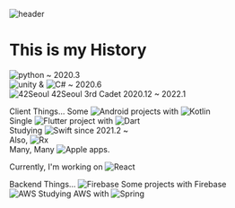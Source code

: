 
![header](https://capsule-render.vercel.app/api?type=rect&color=auto&height=300&section=header&text=Shawn's%20Lab&fontSize=90)

# This is my History

![python](https://img.shields.io/badge/python-white?logo=python) ~ 2020.3  
![unity](https://img.shields.io/badge/unity-black?logo=unity) & ![C#](https://img.shields.io/badge/Csharp-239120?logo=C%20Sharp) ~ 2020.6  
![42Seoul](https://img.shields.io/badge/42Seoul-black?logo=42) 42Seoul 3rd Cadet  2020.12 ~ 2022.1  

Client Things...
Some ![Android](https://img.shields.io/badge/Android-white?logo=Android) projects with  ![Kotlin](https://img.shields.io/badge/Kotlin-FF9E2A?logo=Kotlin)   
Single ![Flutter](https://img.shields.io/badge/Flutter-02569B?logo=Flutter) project with ![Dart](https://img.shields.io/badge/Dart-0175C2?logo=Dart)  
Studying ![Swift](https://img.shields.io/badge/swift-white?logo=Swift)  since 2021.2 ~  
Also, ![Rx](https://img.shields.io/badge/RxSwift-B7178C?logo=ReactiveX)  
Many, Many ![Apple](https://img.shields.io/badge/Apple-black?logo=Apple) apps.  

Currently, I'm working on ![React](https://img.shields.io/badge/React-2C3454?logo=React)  

Backend Things...
![Firebase](https://img.shields.io/badge/Firebase-red?logo=Firebase) Some projects with Firebase  
![AWS](https://img.shields.io/badge/Amazon%20Aws-red?logo=Amazon%20AWS) Studying AWS with ![Spring](https://img.shields.io/badge/Spring%20Boot-white?logo=Spring%20Boot)
